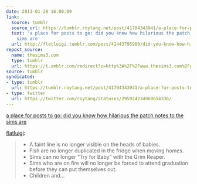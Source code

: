 ```yaml
---
date: 2013-01-28 16:00:09
link:
  source: tumblr
  source_url: https://tumblr.roytang.net/post/41704343941/a-place-for-posts-to-go-did-you-know-how
  text: 'a place for posts to go: did you know how hilarious the patch notes to the
    sims are'
  url: http://flatluigi.tumblr.com/post/41443795900/did-you-know-how-hilarious-the-patch-notes-to-the-sims
repost_source:
  name: thesims3.com
  type: tumblr
  url: https://t.umblr.com/redirect?z=http%3A%2F%2Fwww.thesims3.com%2Fgame%2Fpatches&t=Y2NmZmY1ZWE4ZDZjYzUzYWU1ZDQ4NDQyNWViZmE3ZDlhMjI5NmQ3Niw0MTcwNDM0Mzk0MQ%3D%3D&b=t%3A1m7UmQHArZzH_9Pwe29cbg&p=https%3A%2F%2Ftumblr.roytang.net%2Fpost%2F41704343941%2Fa-place-for-posts-to-go-did-you-know-how&m=1
source: tumblr
syndicated:
- type: tumblr
  url: https://tumblr.roytang.net/post/41704343941/a-place-for-posts-to-go-did-you-know-how
- type: twitter
  url: https://twitter.com/roytang/statuses/295924234960654336/
---
```


[a place for posts to go: did you know how hilarious the patch notes to the sims are](http://flatluigi.tumblr.com/post/41443795900/did-you-know-how-hilarious-the-patch-notes-to-the-sims)

<p><a href="http://flatluigi.tumblr.com/post/41443795900/did-you-know-how-hilarious-the-patch-notes-to-the-sims" class="tumblr_blog">flatluigi</a>:</p>

<blockquote>

<ul><li>A faint line is no longer visible on the heads of babies.</li>
<li>Fish are no longer duplicated in the fridge when moving homes.</li>
<li>Sims can no longer “Try for Baby” with the Grim Reaper.</li>
<li>Sims who are on fire will no longer be forced to attend graduation before they can put themselves out.</li>
<li>Children and&hellip;</li></ul></blockquote>

<p></p>
